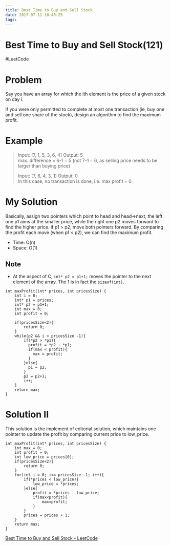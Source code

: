 ```yaml
---
title: Best Time to Buy and Sell Stock
date: 2017-07-11 10:40:25
tags:
---
```

# Best Time to Buy and Sell Stock(121)
#LeetCode
# Problem
Say you have an array for which the ith element is the price of a given stock on day i.

If you were only permitted to complete at most one transaction (ie, buy one and sell one share of the stock), design an algorithm to find the maximum profit.

# Example
> Input: [7, 1, 5, 3, 6, 4]  Output: 5  
> max. difference = 6-1 = 5 (not 7-1 = 6, as selling price needs to be larger than buying price)  
>   
> Input: [7, 6, 4, 3, 1]  Output: 0  
> In this case, no transaction is done, i.e. max profit = 0.  

# My Solution
Basically, assign two pointers which point to head and head->next, the left one p1 aims at the smaller price, while the right one p2 moves forward to find the higher price. if p1 > p2, move both pointers forward. By comparing the profit each move (when p1 < p2), we can find the maximum profit.
* Time: O(n)
* Space: O(1)
## Note
* At the aspect of C, `int* p2 = p1+1;`  moves the pointer to the next element of the array. The 1 is in fact the `sizeof(int)`.  
```
int maxProfit(int* prices, int pricesSize) {
    int i = 0;
    int* p1 = prices;
    int* p2 = p1+1;
    int max = 0;
    int profit = 0;
    
    if(pricesSize<2){
        return 0;
    }
    while(p2 && i < pricesSize -1){
        if(*p2 > *p1){
          profit = *p2 - *p1;
          if(max < profit){
            max = profit;
          }   
        }else{
          p1 = p2; 
        }   
        p2 = p2+1;
        i++;
    }
    return max;
}
```

# Solution II
This solution is the implement of editorial solution, which maintains one pointer to update the profit  by comparing current price to low_price.
```
int maxProfit(int* prices, int pricesSize) {
    int max = 0;
    int profit = 0;
    int low_price = prices[0];
    if(pricesSize<2){
        return 0;
    }
    for(int i = 0; i<= pricesSize -1; i++){
        if(*prices < low_price){
            low_price = *prices;
        }else{
            profit = *prices - low_price;
            if(max<profit){
                max=profit;
            }
        }
        prices = prices + 1;
    }
    return max;
}
```

[Best Time to Buy and Sell Stock - LeetCode](https://leetcode.com/problems/best-time-to-buy-and-sell-stock/#/description)
